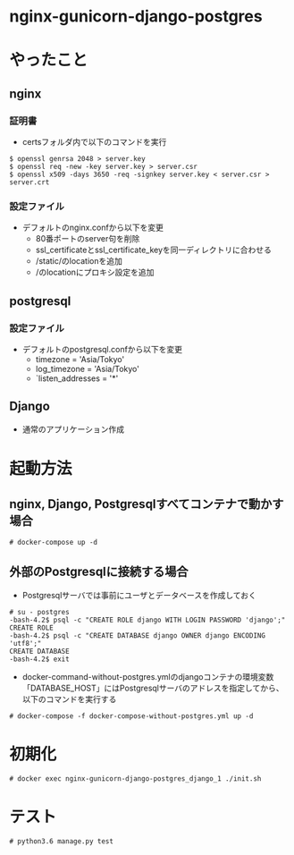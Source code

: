 # nginx-gunicorn-django-postgres

# やったこと
## nginx
### 証明書
- certsフォルダ内で以下のコマンドを実行
```
$ openssl genrsa 2048 > server.key
$ openssl req -new -key server.key > server.csr
$ openssl x509 -days 3650 -req -signkey server.key < server.csr > server.crt
```

### 設定ファイル
- デフォルトのnginx.confから以下を変更
    - 80番ポートのserver句を削除
    - ssl_certificateとssl_certificate_keyを同一ディレクトリに合わせる
    - /static/のlocationを追加
    - /のlocationにプロキシ設定を追加

## postgresql
### 設定ファイル
- デフォルトのpostgresql.confから以下を変更
    - timezone = 'Asia/Tokyo'
    - log_timezone = 'Asia/Tokyo'
    - `listen_addresses = '*'

## Django
- 通常のアプリケーション作成

# 起動方法
## nginx, Django, Postgresqlすべてコンテナで動かす場合
```
# docker-compose up -d
```

## 外部のPostgresqlに接続する場合
- Postgresqlサーバでは事前にユーザとデータベースを作成しておく
```
# su - postgres
-bash-4.2$ psql -c "CREATE ROLE django WITH LOGIN PASSWORD 'django';"
CREATE ROLE
-bash-4.2$ psql -c "CREATE DATABASE django OWNER django ENCODING 'utf8';"
CREATE DATABASE
-bash-4.2$ exit
```
- docker-command-without-postgres.ymlのdjangoコンテナの環境変数「DATABASE_HOST」にはPostgresqlサーバのアドレスを指定してから、以下のコマンドを実行する
```
# docker-compose -f docker-compose-without-postgres.yml up -d
```

# 初期化
```
# docker exec nginx-gunicorn-django-postgres_django_1 ./init.sh
```

# テスト
```
# python3.6 manage.py test
```
